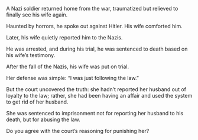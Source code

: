 A Nazi soldier returned home from the war, traumatized but relieved to finally see his wife again.

Haunted by horrors, he spoke out against Hitler. His wife comforted him.

Later, his wife quietly reported him to the Nazis.

He was arrested, and during his trial, he was sentenced to death based on his wife’s testimony.

After the fall of the Nazis, his wife was put on trial.

Her defense was simple: “I was just following the law.”

But the court uncovered the truth: she hadn’t reported her husband out of loyalty to the law; rather, she had been having an affair and used the system to get rid of her husband.

She was sentenced to imprisonment not for reporting her husband to his death, but for abusing the law.

Do you agree with the court’s reasoning for punishing her?